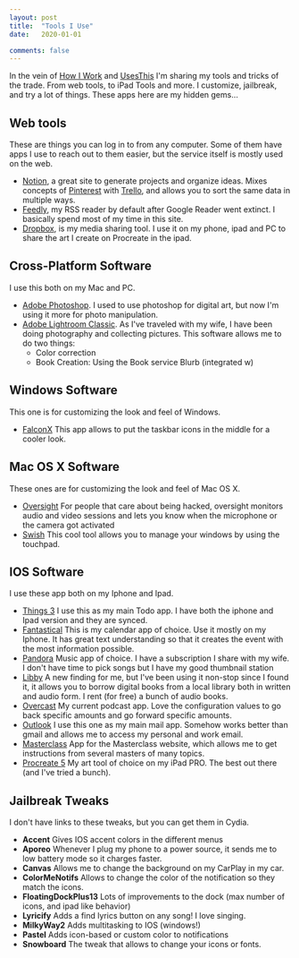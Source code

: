 ```yaml
---
layout: post
title:  "Tools I Use"
date:   2020-01-01

comments: false
---
```


In the vein of [How I Work](https://lifehacker.com/c/how-i-work) and [UsesThis](https://usesthis.com/) I'm sharing my tools and tricks of the trade. From web tools, to iPad Tools and more. I customize, jailbreak, and try a lot of things.
These apps here are my hidden gems...

## Web tools
These are things you can log in to from any computer. Some of them have apps I use to reach out to them easier, but the service itself is mostly used on the web.

* [Notion](https://www.notion.so/), a great site to generate projects and organize ideas. Mixes concepts of [Pinterest](https://www.pinterest.com) with [Trello](https://www.trello.com), and allows you to sort the same data in multiple ways.
* [Feedly](https://feedly.com/), my RSS reader by default after Google Reader went extinct. I basically spend most of my time in this site.
* [Dropbox](https://www.dropbox.com/), is my media sharing tool. I use it on my phone, ipad and PC to share the art I create on Procreate in the ipad.

## Cross-Platform Software
I use this both on my Mac and PC.

* [Adobe Photoshop](http://adobe.com). I used to use photoshop for digital art, but now I'm using it more for photo manipulation.
* [Adobe Lightroom Classic](http://adobe.com). As I've traveled with my wife, I have been doing photography and collecting pictures. This software allows me to do two things:
  * Color correction
  * Book Creation: Using the Book service Blurb (integrated w)

## Windows Software
This one is for customizing the look and feel of Windows.

* [FalconX](https://chrisandriessen.nl/web/FalconX.html) This app allows to put the taskbar icons in the middle for a cooler look.

## Mac OS X Software
These ones are for customizing the look and feel of Mac OS X.

* [Oversight](https://objective-see.com/products/oversight.html) For people that care about being hacked, oversight monitors audio and video sessions and lets you know when the microphone or the camera got activated
* [Swish](https://highlyopinionated.co/swish/) This cool tool allows you to manage your windows by using the touchpad.


## IOS Software
I use these app both on my Iphone and Ipad.

* [Things 3](https://culturedcode.com/things/) I use this as my main Todo app. I have both the iphone and Ipad version and they are synced.
* [Fantastical](https://flexibits.com/fantastical) This is my calendar app of choice. Use it mostly on my Iphone. It has great text understanding so that it creates the event with the most information possible.
* [Pandora](https://www.pandora.com/) Music app of choice. I have a subscription I share with my wife. I don't have time to pick songs but I have my good thumbnail station
* [Libby](https://www.overdrive.com/apps/libby/) A new finding for me, but I've been using it non-stop since I found it, it allows you to borrow digital books from a local library both in written and audio form. I rent (for free) a bunch of audio books.
* [Overcast](https://overcast.fm/) My current podcast app. Love the configuration values to go back specific amounts and go forward specific amounts. 
* [Outlook](https://apps.apple.com/dz/app/microsoft-outlook/id951937596) I use this one as my main mail app. Somehow works better than gmail and allows me to access my personal and work email.
* [Masterclass](https://apps.apple.com/us/app/masterclass-learn-new-skills/id1273867416) App for the Masterclass website, which allows me to get instructions from several masters of many topics. 
* [Procreate 5](https://apps.apple.com/us/app/procreate/id425073498) My art tool of choice on my iPad PRO. The best out there (and I've tried a bunch).

## Jailbreak Tweaks
I don't have links to these tweaks, but you can get them in Cydia. 

* **Accent** Gives IOS accent colors in the different menus
* **Aporeo** Whenever I plug my phone to a power source, it sends me to low battery mode so it charges faster.
* **Canvas** Allows me to change the background on my CarPlay in my car.
* **ColorMeNotifs** Allows to change the color of the notification so they match the icons.
* **FloatingDockPlus13** Lots of improvements to the dock (max number of icons, and ipad like behavior)
* **Lyricify** Adds a find lyrics button on any song! I love singing.
* **MilkyWay2** Adds multitasking to IOS (windows!)
* **Pastel** Adds icon-based or custom color to notifications
* **Snowboard** The tweak that allows to change your icons or fonts.
